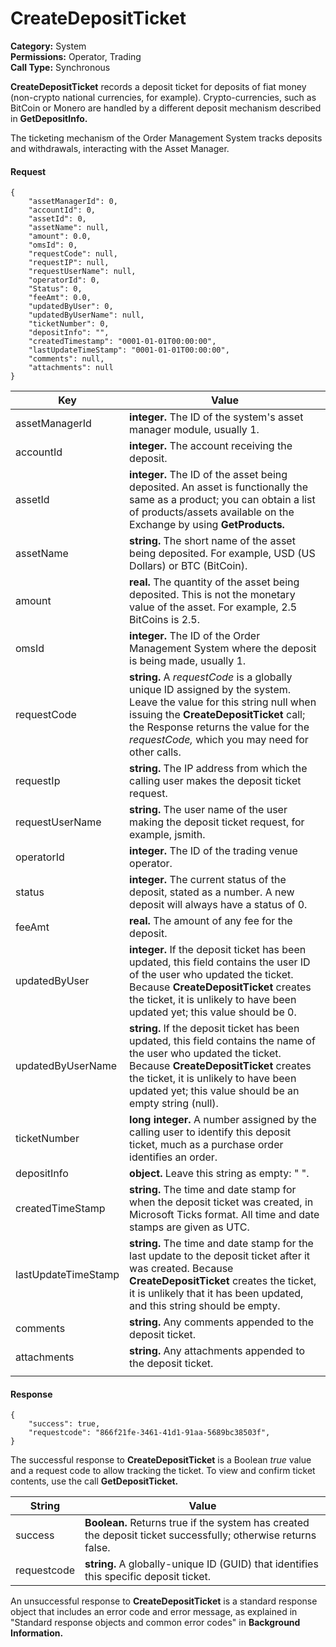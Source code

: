 # CreateDepositTicket

**Category:** System\
**Permissions:** Operator, Trading\
**Call Type:** Synchronous

**CreateDepositTicket** records a deposit ticket for deposits of fiat money (non-crypto national currencies, for example). Crypto-currencies, such as BitCoin or Monero are handled by a different deposit mechanism described in **GetDepositInfo.**

The ticketing mechanism of the Order Management System tracks deposits and withdrawals, interacting with the Asset Manager.

#### Request <a href="#request" id="request"></a>

```
{
    "assetManagerId": 0,
    "accountId": 0,
    "assetId": 0,
    "assetName": null,
    "amount": 0.0,
    "omsId": 0,
    "requestCode": null,
    "requestIP": null,
    "requestUserName": null,
    "operatorId": 0,
    "Status": 0,
    "feeAmt": 0.0,
    "updatedByUser": 0,
    "updatedByUserName": null,
    "ticketNumber": 0,
    "depositInfo": "",
    "createdTimestamp": "0001-01-01T00:00:00",
    "lastUpdateTimeStamp": "0001-01-01T00:00:00",
    "comments": null,
    "attachments": null
}
```

| Key                 | Value                                                                                                                                                                                                                                                          |
| ------------------- | -------------------------------------------------------------------------------------------------------------------------------------------------------------------------------------------------------------------------------------------------------------- |
| assetManagerId      | **integer.** The ID of the system's asset manager module, usually 1.                                                                                                                                                                                           |
| accountId           | **integer.** The account receiving the deposit.                                                                                                                                                                                                                |
| assetId             | **integer.** The ID of the asset being deposited. An asset is functionally the same as a product; you can obtain a list of products/assets available on the Exchange by using **GetProducts.**                                                                 |
| assetName           | **string.** The short name of the asset being deposited. For example, USD (US Dollars) or BTC (BitCoin).                                                                                                                                                       |
| amount              | **real.** The quantity of the asset being deposited. This is not the monetary value of the asset. For example, 2.5 BitCoins is 2.5.                                                                                                                            |
| omsId               | **integer.** The ID of the Order Management System where the deposit is being made, usually 1.                                                                                                                                                                 |
| requestCode         | **string.** A _requestCode_ is a globally unique ID assigned by the system. Leave the value for this string null when issuing the **CreateDepositTicket** call; the Response returns the value for the _requestCode,_ which you may need for other calls.      |
| requestIp           | **string.** The IP address from which the calling user makes the deposit ticket request.                                                                                                                                                                       |
| requestUserName     | **string.** The user name of the user making the deposit ticket request, for example, jsmith.                                                                                                                                                                  |
| operatorId          | **integer.** The ID of the trading venue operator.                                                                                                                                                                                                             |
| status              | **integer.** The current status of the deposit, stated as a number. A new deposit will always have a status of 0.                                                                                                                                              |
| feeAmt              | **real.** The amount of any fee for the deposit.                                                                                                                                                                                                               |
| updatedByUser       | **integer.** If the deposit ticket has been updated, this field contains the user ID of the user who updated the ticket. Because **CreateDepositTicket** creates the ticket, it is unlikely to have been updated yet; this value should be 0.                  |
| updatedByUserName   | **string.** If the deposit ticket has been updated, this field contains the name of the user who updated the ticket. Because **CreateDepositTicket** creates the ticket, it is unlikely to have been updated yet; this value should be an empty string (null). |
| ticketNumber        | **long integer.** A number assigned by the calling user to identify this deposit ticket, much as a purchase order identifies an order.                                                                                                                         |
| depositInfo         | **object.** Leave this string as empty: " ".                                                                                                                                                                                                                   |
| createdTimeStamp    | **string.** The time and date stamp for when the deposit ticket was created, in Microsoft Ticks format. All time and date stamps are given as UTC.                                                                                                             |
| lastUpdateTimeStamp | **string.** The time and date stamp for the last update to the deposit ticket after it was created. Because **CreateDepositTicket** creates the ticket, it is unlikely that it has been updated, and this string should be empty.                              |
| comments            | **string.** Any comments appended to the deposit ticket.                                                                                                                                                                                                       |
| attachments         | **string.** Any attachments appended to the deposit ticket.                                                                                                                                                                                                    |
|                     |                                                                                                                                                                                                                                                                |

#### Response <a href="#response" id="response"></a>

```
{
    "success": true,
    "requestcode": "866f21fe-3461-41d1-91aa-5689bc38503f",
}
```

The successful response to **CreateDepositTicket** is a Boolean _true_ value and a request code to allow tracking the ticket. To view and confirm ticket contents, use the call **GetDepositTicket.**

| String      | Value                                                                                                         |
| ----------- | ------------------------------------------------------------------------------------------------------------- |
| success     | **Boolean.** Returns true if the system has created the deposit ticket successfully; otherwise returns false. |
| requestcode | **string.** A globally-unique ID (GUID) that identifies this specific deposit ticket.                         |

An unsuccessful response to **CreateDepositTicket** is a standard response object that includes an error code and error message, as explained in "Standard response objects and common error codes" in **Background Information.**
